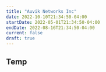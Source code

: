 ```yaml
---
title: "Auvik Networks Inc"
date: 2022-10-10T21:34:50-04:00
startDate: 2022-05-01T21:34:50-04:00
endDate: 2022-08-16T21:34:50-04:00
current: false
draft: true
---
```


## Temp